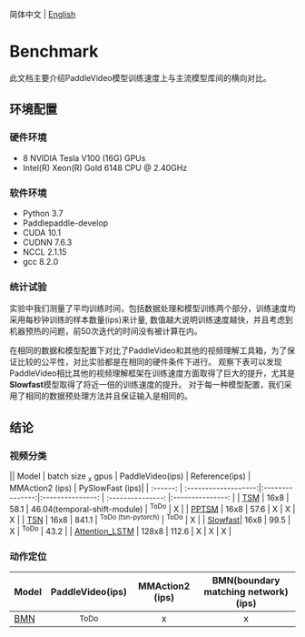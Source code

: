 简体中文 | [English](../en/benchmark.md)

# Benchmark

此文档主要介绍PaddleVideo模型训练速度上与主流模型库间的横向对比。

## 环境配置
### 硬件环境

- 8 NVIDIA Tesla V100 (16G) GPUs
- Intel(R) Xeon(R) Gold 6148 CPU @ 2.40GHz

### 软件环境

- Python 3.7
- Paddlepaddle-develop
- CUDA 10.1
- CUDNN 7.6.3
- NCCL 2.1.15
- gcc 8.2.0

### 统计试验

实验中我们测量了平均训练时间，包括数据处理和模型训练两个部分，训练速度均采用每秒钟训练的样本数量(ips)来计量,
数值越大说明训练速度越快，并且考虑到机器预热的问题，前50次迭代的时间没有被计算在内。

在相同的数据和模型配置下对比了PaddleVideo和其他的视频理解工具箱，为了保证比较的公平性，对比实验都是在相同的硬件条件下进行。
观察下表可以发现PaddleVideo相比其他的视频理解框架在训练速度方面取得了巨大的提升，尤其是**Slowfast**模型取得了将近一倍的训练速度的提升。
对于每一种模型配置，我们采用了相同的数据预处理方法并且保证输入是相同的。

## 结论
### 视频分类

|| Model | batch size <sub>x</sub> gpus | PaddleVideo(ips) | Reference(ips) | MMAction2 (ips)  | PySlowFast (ips)|
| :------: | :-------------------:|:---------------:|:---------------: | :---------------:  |:---------------: |
| [TSM](model_zoo/recognition/tsm.md) | 16x8 | 58.1 | 46.04(temporal-shift-module) | <sup>ToDo</sup> | X |
| [PPTSM](model_zoo/recognition/pp-tsm.md) | 16x8 |  57.6 | X |    X   | X |
| [TSN](model_zoo/recognition/tsn.md) | 16x8 |  841.1 |  <sup>ToDo (tsn-pytorch)</sup> | <sup>ToDo</sup> | X | 
| [Slowfast](model_zoo/recognition/slowfast.md)| 16x8 | 99.5 | X | <sup>ToDo</sup> | 43.2 |
| [Attention_LSTM](model_zoo/recognition/attention_lstm.md) |  128x8  | 112.6  | X | X | X |

### 动作定位

| Model | PaddleVideo(ips) |MMAction2 (ips) |BMN(boundary matching network) (ips)|
| :--- | :---------------: | :-------------------------------------: | :-------------------------------------: |
| [BMN](model_zoo/localization/bmn.md)  | <sup>ToDo</sip> | x | x |
